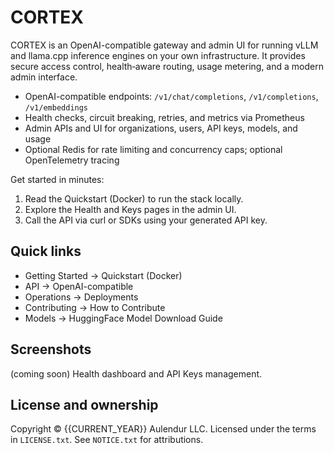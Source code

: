 # CORTEX

CORTEX is an OpenAI-compatible gateway and admin UI for running vLLM and llama.cpp inference engines on your own infrastructure. It provides secure access control, health‑aware routing, usage metering, and a modern admin interface.

- OpenAI-compatible endpoints: `/v1/chat/completions`, `/v1/completions`, `/v1/embeddings`
- Health checks, circuit breaking, retries, and metrics via Prometheus
- Admin APIs and UI for organizations, users, API keys, models, and usage
- Optional Redis for rate limiting and concurrency caps; optional OpenTelemetry tracing

Get started in minutes:

1) Read the Quickstart (Docker) to run the stack locally.
2) Explore the Health and Keys pages in the admin UI.
3) Call the API via curl or SDKs using your generated API key.

## Quick links

- Getting Started → Quickstart (Docker)
- API → OpenAI-compatible
- Operations → Deployments
- Contributing → How to Contribute
- Models → HuggingFace Model Download Guide

## Screenshots

(coming soon) Health dashboard and API Keys management.

## License and ownership

Copyright © {{CURRENT_YEAR}} Aulendur LLC. Licensed under the terms in `LICENSE.txt`. See `NOTICE.txt` for attributions.

